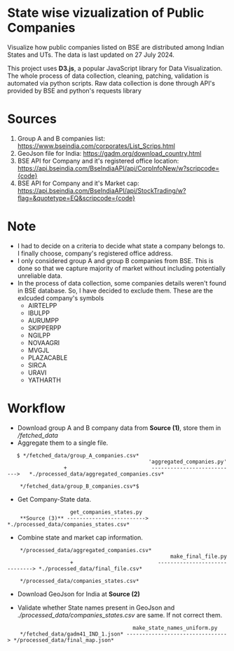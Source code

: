 <!-- # Public Companies States Viz -->
# State wise vizualization of Public Companies

Visualize how public companies listed on BSE are distributed among Indian States and UTs.
The data is last updated on 27 July 2024.


This project uses **D3.js**, a popular JavaScript library for Data Visualization.
The whole process of data collection, cleaning, patching, validation is automated via python scripts.
Raw data collection is done through API's provided by BSE and python's requests library


# Sources

1. Group A and B companies list: https://www.bseindia.com/corporates/List_Scrips.html
2. GeoJson file for India: https://gadm.org/download_country.html
3. BSE API for Company and it's registered office location: https://api.bseindia.com/BseIndiaAPI/api/CorpInfoNew/w?scripcode={code}
4. BSE API for Company and it's Market cap: https://api.bseindia.com/BseIndiaAPI/api/StockTrading/w?flag=&quotetype=EQ&scripcode={code}


# Note

+ I had to decide on a criteria to decide what state a company belongs to. I finally choose, company's registered office address.
+ I only considered group A and group B companies from BSE. This is done so that we capture majority of market without including potentially unreliable data.
+ In the process of data collection, some companies details weren't found in BSE database. So, I have decided to exclude them.
These are the exlcuded company's symbols
    - AIRTELPP 
    - IBULPP
    - AURUMPP
    - SKIPPERPP
    - NGILPP
    - NOVAAGRI
    - MVGJL
    - PLAZACABLE
    - SIRCA
    - URAVI
    - YATHARTH

# Workflow

+ Download group A and B company data from **Source (1)**, store them in */fetched_data*
+ Aggregate them to a single file.

```
   $ */fetched_data/group_A_companies.csv*
                                             'aggregated_companies.py'
                  +                           --------------------------->   *./processed_data/aggregated_companies.csv*

    */fetched_data/group_B_companies.csv*$
```

+ Get Company-State data.

```
                    get_companies_states.py
    **Source (3)** -------------------------> *./processed_data/companies_states.csv*
```


+ Combine state and market cap information.

```
    */processed_data/aggregated_companies.csv*
                                                    make_final_file.py
                    +                           ------------------------------> *./processed_data/final_file.csv*    

    */processed_data/companies_states.csv*
```

+ Download GeoJson for India at **Source (2)**

+ Validate whether State names present in GeoJson and *./processed_data/companies_states.csv* are same. If not correct them.

```
                                        make_state_names_uniform.py
    */fetched_data/gadm41_IND_1.json* --------------------------------> */processed_data/final_map.json*
```
